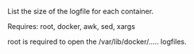List the size of the logfile for each container.

Requires: root, docker, awk, sed, xargs

root is required to open the /var/lib/docker/..... logfiles.
